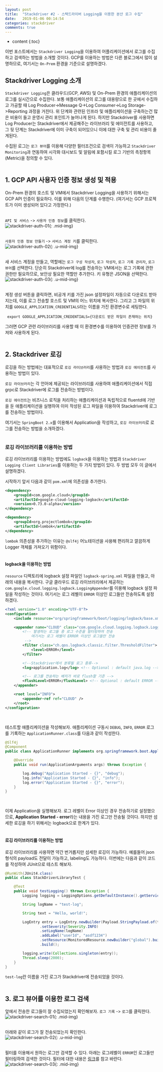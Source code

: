 ```yaml
---
layout: post
title:  "Stackdriver #2 - 스택드라이버 Logging을 이용한 분산 로그 수집"
date:   2019-01-06 00:14:54
categories: stackdriver
comments: true
---
```

* content
{:toc}

이번 포스트에서는 `Stackdriver Logging`을 이용하여 어플리케이션에서 로그를 수집하고 검색하는 방법을 소개할 것이다. GCP를 이용하는 방법은 다른 블로그에서 많이 설명하므로, 여기서는 `On-Prem` 환경을 기준으로 설명하겠다.

## Stackdriver Logging 소개
`Stackdriver Logging`은 클라우드(GCP, AWS) 및 On-Prem 환경의 애플리케이션의 로그를 실시간으로 수집한다. 보통 애플리케이션의 로그를 대용량으로 한 곳에서 수집하고 가공할 때 Log Producer->Message Q->Log Consumer->Log Storage->Reporting 과정을 거친다. 위 단계와 관련된 인프라 및 애플리케이션을 구축하는건 많은 비용이 들고 운영시 관리 포인트가 늘어나게 된다. 하지만 Stackdriver를 사용하면 Log Producer는 Stackdriver에서 제공해주는 라이브러리 및 에이전트를 사용하고, 그 뒷 단계는 Stackdriver에 이미 구축이 되어있으니 이에 대한 구축 및 관리 비용이 줄게된다. 

수집된 로그는 `로그 뷰어`를 이용해 다양한 필터조건으로 검색이 가능하고 `Stackdriver Monitoring`과 연동하여 시각화 대시보드 및 알림에 포함시킬 로그 기반의 측정항목(Metric)을 정의할 수 있다.
<br><br>

## 1. GCP API 사용자 인증 정보 생성 및 적용
On-Prem 환경의 호스트 및 VM에서 Stackdriver Logging을 사용하기 위해서는 GCP API 인증이 필요하다. 이를 위해 다음의 단계를 수행한다. (여기서는 GCP 프로젝트가 이미 생성되어 있다고 가정한다.)
<br><br>

`API 및 서비스` -> `사용자 인증 정보`를 클릭한다.
<br>
![stackdriver-auth-01](https://user-images.githubusercontent.com/19832483/50733255-cefa7880-11cd-11e9-8c6a-961626789877.png){: .mid-img}
<br><br>

`사용자 인증 정보 만들기` -> `서비스 계정 키`를 클릭한다.
<br>
![stackdriver-auth-02](https://user-images.githubusercontent.com/19832483/50733256-d02ba580-11cd-11e9-8ec9-2ec17186d603.png){: .u-mid-img}
<br><br>

새 서비스 계정을 만들고, 역할에는 `로그 구성 작성자`, `로그 작성자`, `로그 기록 관리자`, `로그 뷰어`를 선택한다. 단순히 Stackdriver에 log를 전송하는 VM에서는 로그 기록에 관한 권한만 필요하므로, 보안상 필요한 역할만 추가한다. 키 유형은 JSON을 선택한다.
<br>
![stackdriver-auth-03](https://user-images.githubusercontent.com/19832483/50733257-d1f56900-11cd-11e9-840c-e8aa2e5b447e.png){: .u-mid-img}
<br><br>

계정 생성 버튼을 클릭하면, 비공개 키를 가진 json 설정파일이 자동으로 다운로드 받아지는데, 이를 로그 전송할 호스트 및 VM의 어느 위치에 복사한다. 그리고 그 파일의 위치를 `GOOGLE_APPLICATION_CREDENTIALS`라는 이름을 가진 환경변수로 세팅한다.
```console
 export GOOGLE_APPLICATION_CREDENTIALS={다운로드 받은 파일이 존재하는 위치}
```
그러면 GCP 관련 라이브러리를 사용할 때 이 환경변수를 이용하여 인증관련 정보를 가져와 사용하게 된다.
<br><br>

## 2. Stackdriver 로깅
로깅을 하는 방법에는 대표적으로 `로깅 라이브러리`를 사용하는 방법과 `로깅 에이전트`를 사용하는 방법이 있다.

`로깅 라이브러리`는 각 언어에 제공되는 라이브러리를 사용하여 애플리케이션에서 직접 grpc로 Stackdriver에 로그를 전송하는 방법이다.

`로깅 에이전트`는 비즈니스 로직을 처리하는 애플리케이션과 독립적으로 fluentd에 기반을 둔 애플리케이션을 실행하여 이미 작성된 로그 파일을 이용하여 Stackdriver에 로그를 전송하는 방법이다.

여기서는 `SpringBoot 2.x`를 이용해서 Application을 작성하고, `로깅 라이브러리`로 로그를 전송하는 방법을 소개하겠다.
<br><br>

### 로깅 라이브러리를 이용하는 방법
로깅 라이브러리를 이용하는 방법에도 `logback`을 이용하는 방법과 `Stackdriver Logging Client Libraries`를 이용하는 두 가지 방법이 있다. 두 방법 모두 이 글에서 설명하겠다.

시작하기 앞서 다음과 같이 `pom.xml`에 의존성을 추가한다.
```xml
<dependency>
    <groupId>com.google.cloud</groupId>
    <artifactId>google-cloud-logging-logback</artifactId>
    <version>0.73.0-alpha</version>
</dependency>

<dependency>
    <groupId>org.projectlombok</groupId>
    <artifactId>lombok</artifactId>
</dependency>
```
`lombok` 의존성을 추가하는 이유는 `@slf4j` 어노테이션을 사용해 편리하고 깔끔하게 Logger 객체를 가져오기 위함이다.
<br><br>

#### logback을 이용하는 방법
`resource` 디렉토리에 logback 설정 파일인 `logback-spring.xml` 파일을 만들고, 아래의 내용을 복사한다. 구글 클라우드 로깅 라이브러리에서 제공하는 `com.google.cloud.logging.logback.LoggingAppender`를 이용해 logback 설정 파일을 작성하는 것이다. 여기서는 로그 레벨이 `ERROR` 이상인 로그들만 전송하도록 설정하겠다.
```xml
<?xml version="1.0" encoding="UTF-8"?>
<configuration>
    <include resource="org/springframework/boot/logging/logback/base.xml"/>

    <appender name="CLOUD" class="com.google.cloud.logging.logback.LoggingAppender">
        <!-- 발생하는 로그들 중 로그 수준을 필터링하여 전송
            여기서는 로그 레벨이 ERROR 이상인 로그들만 전송
         -->
        <filter class="ch.qos.logback.classic.filter.ThresholdFilter">
            <level>ERROR</level>
        </filter>

        <!--Stackdriver에서 분류될 로그 종류-->
        <log>application.log</log> <!-- Optional : default java.log -->

        <!-- 로그를 전송하는 배치가 바로 flush할 기준 -->
        <flushLevel>ERROR</flushLevel> <!-- Optional : default ERROR -->
    </appender>

    <root level="INFO">
        <appender-ref ref="CLOUD" />
    </root>
</configuration>
```
<br>

테스트할 애플리케이션을 작성해보자. 애플리케이션 구동시 `DEBUG`, `INFO`, `ERROR` 로그를 기록하는 `ApplicationRunner.class`를 다음과 같이 작성한다.
```java
@Slf4j
@Component
public class ApplicationRunner implements org.springframework.boot.ApplicationRunner {

    @Override
    public void run(ApplicationArguments args) throws Exception {

        log.debug("Application Started - {}", "debug");
        log.info("Application Started - {}", "info");
        log.error("Application Started - {}", "error");
    }
}
```
<br>

이제 Application을 실행해보자. 로그 레벨이 Error 이상인 경우 전송하기로 설정했으므로, **Application Started - error**라는 내용을 가진 로그만 전송될 것이다. 하지만 섬세한 로깅을 하기 위해서는 logback으로 한계가 있다.
<br><br>

#### 로깅 라이브러리를 이용하는 방법
로깅 라이브러리를 사용하면 약간 번거롭지만 섬세한 로깅이 가능하다. 예를들어 json 형식의 payload도 전달이 가능하고, labeling도 가능하다. 이번에는 다음과 같이 코드를 작성하여 JUnit으로 테스트 해보자.
```java
@RunWith(JUnit4.class)
public class StackDriverLibraryTest {

    @Test
    public void testLogging() throws Exception {
        Logging logging = LoggingOptions.getDefaultInstance().getService();

        String logName = "test-log";

        String text = "Hello, world!";

        LogEntry entry = LogEntry.newBuilder(Payload.StringPayload.of(text))
                .setSeverity(Severity.INFO)
                .setLogName(logName)
                .addLabel("userId", "asdf1234")
                .setResource(MonitoredResource.newBuilder("global").build())
                .build();

        logging.write(Collections.singleton(entry));
        Thread.sleep(2000);
    }
}
```
`test-log`란 이름을 가진 로그가 Stackdriver에 전송되었을 것이다. 
<br><br>

## 3. 로그 뷰어를 이용한 로그 검색
앞에서 전송한 로그들이 잘 수집되었는지 확인해보자. `로그 기록` -> `로그`를 클릭한다.
<br>
![stackdriver-search-01](https://user-images.githubusercontent.com/19832483/50736865-0b49cb00-1206-11e9-8a92-f7f5f5aaa7c9.png){: .mid-img}
<br><br>

아래와 같이 로그가 잘 전송되었는지 확인한다. 
<br>
![stackdriver-search-02](https://user-images.githubusercontent.com/19832483/50736709-113eac80-1204-11e9-9022-e5695dd473ed.png){: .u-mid-img}
<br><br>

필터를 이용해서 원하는 로그만 검색할 수 있다. 아래는 로그레벨이 `ERROR`인 로그들만 필터링하여 검색한 것이다. 필터에 대한 내용은 [링크][Stackdriver-Logging-Filter]를 참고 바란다.
<br>
![stackdriver-search-03](https://user-images.githubusercontent.com/19832483/50736711-13a10680-1204-11e9-9d62-94010d6d7f84.png){: .mid-img}
<br>


[Stackdriver-Feature]:https://cloud.google.com/stackdriver/?hl=ko
[Stackdriver-Logging-Filter]:https://cloud.google.com/logging/docs/view/overview?hl=ko